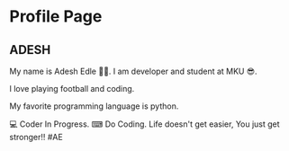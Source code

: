# Profile Page

## ADESH

My name is Adesh Edle 👯‍♂️. I am developer and student at MKU 😎.

I love playing football and coding.

My favorite programming language is python.

💻 Coder In Progress. ⌨ Do Coding. Life doesn't get easier, You just get stronger!! #AE
